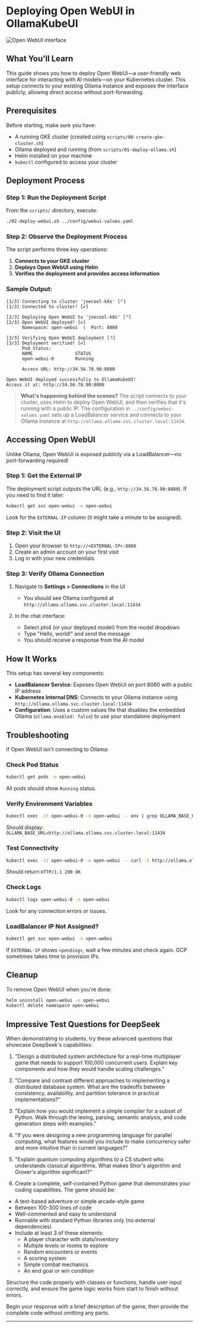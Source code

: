 # Deploying Open WebUI in OllamaKubeUI

![Open WebUI interface](https://open-webui.com/assets/open-webui-hero.webp)

## What You'll Learn

This guide shows you how to deploy Open WebUI—a user-friendly web interface for interacting with AI models—on your Kubernetes cluster. This setup connects to your existing Ollama instance and exposes the interface publicly, allowing direct access without port-forwarding.

## Prerequisites

Before starting, make sure you have:

- A running GKE cluster (created using `scripts/00-create-gke-cluster.sh`)
- Ollama deployed and running (from `scripts/01-deploy-ollama.sh`)
- Helm installed on your machine
- `kubectl` configured to access your cluster

## Deployment Process

### Step 1: Run the Deployment Script

From the `scripts/` directory, execute:

```bash
./02-deploy-webui.sh ../config/webui-values.yaml
```

### Step 2: Observe the Deployment Process

The script performs three key operations:

1. **Connects to your GKE cluster**
2. **Deploys Open WebUI using Helm**
3. **Verifies the deployment and provides access information**

### Sample Output:

```
[1/3] Connecting to cluster 'joecool-k8s' [⠋] 
[1/3] Connected to cluster! [✔]

[2/3] Deploying Open WebUI to 'joecool-k8s' [⠙] 
[2/3] Open WebUI deployed! [✔]
      Namespace: open-webui  |  Port: 8080

[3/3] Verifying Open WebUI deployment [⠹] 
[3/3] Deployment verified! [✔]
      Pod Status:
      NAME                STATUS
      open-webui-0        Running
      
      Access URL: http://34.56.78.90:8080

Open WebUI deployed successfully to OllamaKubeUI!
Access it at: http://34.56.78.90:8080
```

> **What's happening behind the scenes?** The script connects to your cluster, uses Helm to deploy Open WebUI, and then verifies that it's running with a public IP. The configuration in `../config/webui-values.yaml` sets up a LoadBalancer service and connects to your Ollama instance at `http://ollama.ollama.svc.cluster.local:11434`.

## Accessing Open WebUI

Unlike Ollama, Open WebUI is exposed publicly via a LoadBalancer—no port-forwarding required!

### Step 1: Get the External IP

The deployment script outputs the URL (e.g., `http://34.56.78.90:8080`). If you need to find it later:

```bash
kubectl get svc open-webui -n open-webui
```

Look for the `EXTERNAL-IP` column (it might take a minute to be assigned).

### Step 2: Visit the UI

1. Open your browser to `http://<EXTERNAL-IP>:8080`
2. Create an admin account on your first visit
3. Log in with your new credentials

### Step 3: Verify Ollama Connection

1. Navigate to **Settings > Connections** in the UI
   - You should see Ollama configured at `http://ollama.ollama.svc.cluster.local:11434`

2. In the chat interface:
   - Select phi4 (or your deployed model) from the model dropdown
   - Type "Hello, world!" and send the message
   - You should receive a response from the AI model

## How It Works

This setup has several key components:

- **LoadBalancer Service**: Exposes Open WebUI on port 8080 with a public IP address
- **Kubernetes Internal DNS**: Connects to your Ollama instance using `http://ollama.ollama.svc.cluster.local:11434`
- **Configuration**: Uses a custom values file that disables the embedded Ollama (`ollama.enabled: false`) to use your standalone deployment

## Troubleshooting

If Open WebUI isn't connecting to Ollama:

### Check Pod Status
```bash
kubectl get pods -n open-webui
```
All pods should show `Running` status.

### Verify Environment Variables
```bash
kubectl exec -it open-webui-0 -n open-webui -- env | grep OLLAMA_BASE_URL
```
Should display: `OLLAMA_BASE_URL=http://ollama.ollama.svc.cluster.local:11434`

### Test Connectivity
```bash
kubectl exec -it open-webui-0 -n open-webui -- curl -I http://ollama.ollama.svc.cluster.local:11434
```
Should return `HTTP/1.1 200 OK`.

### Check Logs
```bash
kubectl logs open-webui-0 -n open-webui
```
Look for any connection errors or issues.

### LoadBalancer IP Not Assigned?
```bash
kubectl get svc open-webui -n open-webui
```
If `EXTERNAL-IP` shows `<pending>`, wait a few minutes and check again. GCP sometimes takes time to provision IPs.

## Cleanup

To remove Open WebUI when you're done:

```bash
helm uninstall open-webui -n open-webui
kubectl delete namespace open-webui
```

## Impressive Test Questions for DeepSeek

When demonstrating to students, try these advanced questions that showcase DeepSeek's capabilities:

1. "Design a distributed system architecture for a real-time multiplayer game that needs to support 100,000 concurrent users. Explain key components and how they would handle scaling challenges."

2. "Compare and contrast different approaches to implementing a distributed database system. What are the tradeoffs between consistency, availability, and partition tolerance in practical implementations?"

3. "Explain how you would implement a simple compiler for a subset of Python. Walk through the lexing, parsing, semantic analysis, and code generation steps with examples."

4. "If you were designing a new programming language for parallel computing, what features would you include to make concurrency safer and more intuitive than in current languages?"

5. "Explain quantum computing algorithms to a CS student who understands classical algorithms. What makes Shor's algorithm and Grover's algorithm significant?"

6. Create a complete, self-contained Python game that demonstrates your coding capabilities. The game should be:

- A text-based adventure or simple arcade-style game
- Between 100-300 lines of code
- Well-commented and easy to understand
- Runnable with standard Python libraries only (no external dependencies)
- Include at least 3 of these elements:
   - A player character with stats/inventory
   - Multiple levels or rooms to explore
   - Random encounters or events
   - A scoring system
   - Simple combat mechanics
   - An end goal or win condition

Structure the code properly with classes or functions, handle user input correctly, and ensure the game logic works from start to finish without errors.

Begin your response with a brief description of the game, then provide the complete code without omitting any parts.

---

